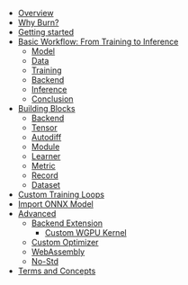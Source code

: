 - [Overview](./overview.md)
- [Why Burn?](./motivation.md)
- [Getting started](./getting-started.md)
- [Basic Workflow: From Training to Inference](./basic-workflow/README.md)
  - [Model](./basic-workflow/model.md)
  - [Data](./basic-workflow/data.md)
  - [Training](./basic-workflow/training.md)
  - [Backend](./basic-workflow/backend.md)
  - [Inference](./basic-workflow/inference.md)
  - [Conclusion](./basic-workflow/conclusion.md)
- [Building Blocks](./building-blocks/README.md)
  - [Backend](./building-blocks/backend.md)
  - [Tensor](./building-blocks/tensor.md)
  - [Autodiff](./building-blocks/autodiff.md)
  - [Module](./building-blocks/module.md)
  - [Learner](./building-blocks/learner.md)
  - [Metric](./building-blocks/metric.md)
  - [Record]()
  - [Dataset]()
- [Custom Training Loops](./custom-training-loop.md)
- [Import ONNX Model]()
- [Advanced](./advanced/README.md)
  - [Backend Extension](./advanced/backend-extension/README.md)
    - [Custom WGPU Kernel](./advanced/backend-extension/custom-wgpu-kernel.md)
  - [Custom Optimizer]()
  - [WebAssembly]()
  - [No-Std]()
- [Terms and Concepts]()
